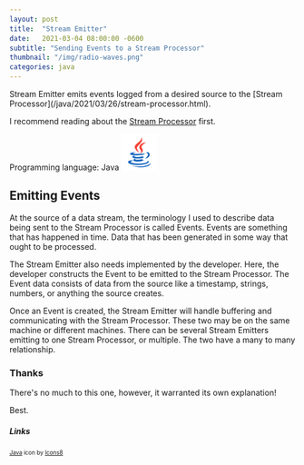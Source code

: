 ```yaml
---
layout: post
title:  "Stream Emitter"
date:   2021-03-04 08:00:00 -0600
subtitle: "Sending Events to a Stream Processor"
thumbnail: "/img/radio-waves.png"
categories: java 
---
```

<link rel="stylesheet" href="/css/styles.css">
Stream Emitter emits events logged from a desired source to the [Stream Processor](/java/2021/03/26/stream-processor.html).

I recommend reading about the [Stream Processor](/java/2021/03/26/stream-processor.html) first.

Programming language: Java <img src="/img/java.png" class="inline-icon" style="width: 64px; height: 64px;"/>

## Emitting Events
At the source of a data stream, the terminology I used to describe data being sent to the Stream Processor is called Events. Events are something that has happened in time. Data that has been generated in some way that ought to be processed.

The Stream Emitter also needs implemented by the developer. Here, the developer constructs the Event to be emitted to the Stream Processor. The Event data consists of data from the source like a timestamp, strings, numbers, or anything the source creates. 

Once an Event is created, the Stream Emitter will handle buffering and communicating with the Stream Processor. These two may be on the same machine or different machines. There can be several Stream Emitters emitting to one Stream Processor, or multiple. The two have a many to many relationship.

### Thanks
There's no much to this one, however, it warranted its own explanation!

Best.

##### Links
<div style="font-size: 10px;">
<a target="_blank" href="https://icons8.com/icon/13679/java">Java</a> icon by <a target="_blank" href="https://icons8.com">Icons8</a>
</div>
